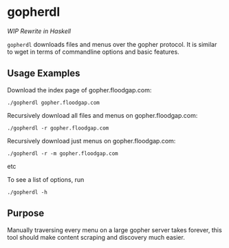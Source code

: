 # gopherdl

*WIP Rewrite in Haskell*

`gopherdl` downloads files and menus over the gopher protocol. It is
similar to wget in terms of commandline options and basic features.

## Usage Examples

Download the index page of gopher.floodgap.com:

`./gopherdl gopher.floodgap.com`

Recursively download all files and menus on gopher.floodgap.com:

`./gopherdl -r gopher.floodgap.com`

Recursively download just menus on gopher.floodgap.com:

`./gopherdl -r -m gopher.floodgap.com`

etc

To see a list of options, run

`./gopherdl -h`


## Purpose

Manually traversing every menu on a large gopher server takes forever,
this tool should make content scraping and discovery much easier.
